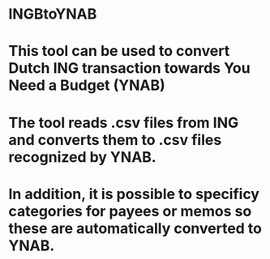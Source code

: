 # INGBtoYNAB

# This tool can be used to convert Dutch ING transaction towards You Need a Budget (YNAB)
# The tool reads .csv files from ING and converts them to .csv files recognized by YNAB. 
# In addition, it is possible to specificy categories for payees or memos so these are automatically converted to YNAB.

